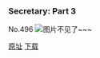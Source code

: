 ### Secretary: Part 3
No.496
![图片不见了~~~](https://imgs.xkcd.com/comics/secretary_part_3.png)

[原址](https://xkcd.com//496) [下载](https://imgs.xkcd.com/comics/secretary_part_3.png)

